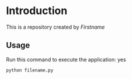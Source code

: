 # Introduction


This is a repository created by *Firstname*


## Usage


Run this command to execute the application:
yes

`python filename.py`



```
